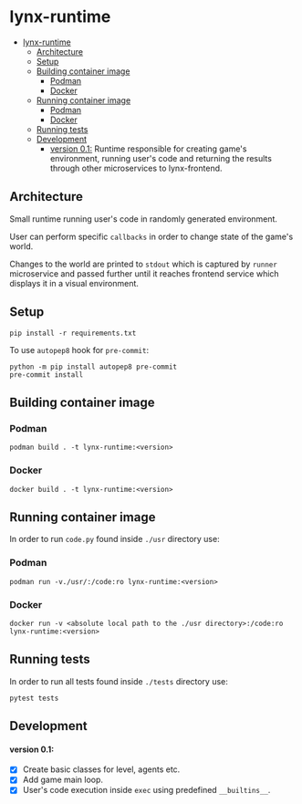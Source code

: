# lynx-runtime
- [lynx-runtime](#lynx-runtime)
  - [Architecture](#architecture)
  - [Setup](#setup)
  - [Building container image](#building-container-image)
    - [Podman](#podman)
    - [Docker](#docker)
  - [Running container image](#running-container-image)
    - [Podman](#podman-1)
    - [Docker](#docker-1)
  - [Running tests](#running-tests)
  - [Development](#development)
      - [version 0.1:](#version-01)
Runtime responsible for creating game's environment, running user's code and returning the results through other microservices to lynx-frontend.
## Architecture
Small runtime running user's code in randomly generated environment.

User can perform specific `callbacks` in order to change state of the game's world.

Changes to the world are printed to `stdout` which is captured by `runner` microservice and passed further until it reaches frontend service which displays it in a visual environment.
## Setup
    pip install -r requirements.txt
To use `autopep8` hook for `pre-commit`:

    python -m pip install autopep8 pre-commit
    pre-commit install

## Building container image
### Podman
    podman build . -t lynx-runtime:<version>
### Docker
    docker build . -t lynx-runtime:<version>
## Running container image
In order to run `code.py` found inside `./usr` directory use:
### Podman
    podman run -v./usr/:/code:ro lynx-runtime:<version>
### Docker
    docker run -v <absolute local path to the ./usr directory>:/code:ro lynx-runtime:<version>
## Running tests
In order to run all tests found inside `./tests` directory use:

    pytest tests 
## Development
#### version 0.1:
- [X] Create basic classes for level, agents etc.
- [X] Add game main loop.
- [X] User's code execution inside `exec` using predefined `__builtins__`.

